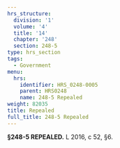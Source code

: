 ```yaml
---
hrs_structure:
  division: '1'
  volume: '4'
  title: '14'
  chapter: '248'
  section: 248-5
type: hrs_section
tags:
  - Government
menu:
  hrs:
    identifier: HRS_0248-0005
    parent: HRS0248
    name: 248-5 Repealed
weight: 82035
title: Repealed
full_title: 248-5 Repealed
---
```

**§248-5 REPEALED.** L 2016, c 52, §6.